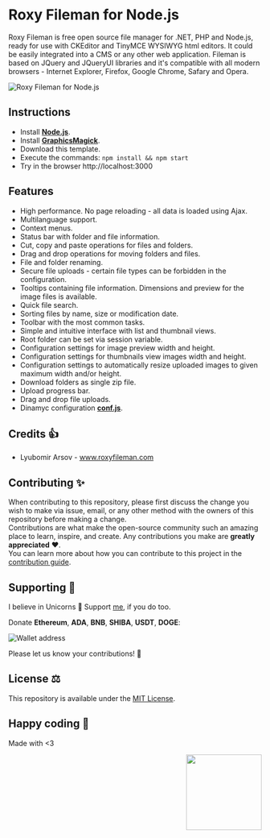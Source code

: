 # Roxy Fileman for Node.js
Roxy Fileman is free open source file manager for .NET, PHP and Node.js, ready for use with CKEditor and TinyMCE WYSIWYG html editors. It could be easily integrated into a CMS or any other web application. Fileman is based on JQuery and JQueryUI libraries and it's compatible with all modern browsers - Internet Explorer, Firefox, Google Chrome, Safary and Opera.

![Roxy Fileman for Node.js](public/screen.png)

## Instructions
 * Install **[Node.js](https://nodejs.org)**.
 * Install **[GraphicsMagick](http://www.graphicsmagick.org/)**.
 * Download this template.
 * Execute the commands: `npm install && npm start`
 * Try in the browser http://localhost:3000
 
## Features
 * High performance. No page reloading - all data is loaded using Ajax.
 * Multilanguage support.
 * Context menus.
 * Status bar with folder and file information.
 * Cut, copy and paste operations for files and folders.
 * Drag and drop operations for moving folders and files.
 * File and folder renaming.
 * Secure file uploads - certain file types can be forbidden in the configuration.
 * Tooltips containing file information. Dimensions and preview for the image files is available.
 * Quick file search.
 * Sorting files by name, size or modification date.
 * Toolbar with the most common tasks.
 * Simple and intuitive interface with list and thumbnail views.
 * Root folder can be set via session variable.
 * Configuration settings for image preview width and height.
 * Configuration settings for thumbnails view images width and height.
 * Configuration settings to automatically resize uploaded images to given maximum width and/or height.
 * Download folders as single zip file.
 * Upload progress bar.
 * Drag and drop file uploads.
 * Dinamyc configuration **[conf.js](https://github.com/jdnichollsc/Roxy-Fileman-for-Node.js/blob/master/routes/conf.js)**.
 
## Credits 👍
 * Lyubomir Arsov - www.roxyfileman.com
 
## Contributing ✨
When contributing to this repository, please first discuss the change you wish to make via issue, email, or any other method with the owners of this repository before making a change.  
Contributions are what make the open-source community such an amazing place to learn, inspire, and create. Any contributions you make are **greatly appreciated** ❤️.  
You can learn more about how you can contribute to this project in the [contribution guide](https://github.com/proyecto26/Roxy-Fileman-for-Node.js/blob/master/CONTRIBUTING.md).
 
## Supporting 🍻
I believe in Unicorns 🦄
Support [me](http://www.paypal.me/jdnichollsc/2), if you do too.

Donate **Ethereum**, **ADA**, **BNB**, **SHIBA**, **USDT**, **DOGE**:

![Wallet address](https://user-images.githubusercontent.com/2154886/123501719-84bf1900-d60c-11eb-882c-98a499cea323.png)

Please let us know your contributions! 🙏

## License ⚖️
This repository is available under the [MIT License](https://github.com/proyecto26/Roxy-Fileman-for-Node.js/blob/master/LICENSE).

## Happy coding 💯
Made with <3

<img width="150px" src="http://phaser.azurewebsites.net/assets/nicholls.png" align="right">
